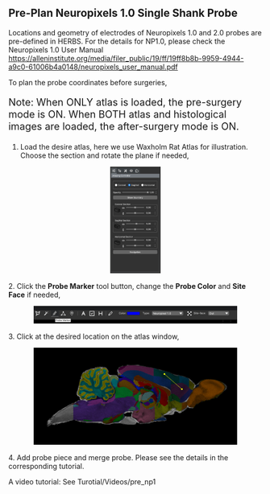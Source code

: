 ## Pre-Plan Neuropixels 1.0 Single Shank Probe

Locations and geometry of electrodes of Neuropixels 1.0 and 2.0 probes are pre-defined in HERBS. 
For the details for NP1.0, please check the Neuropixels 1.0 User Manual 
https://alleninstitute.org/media/filer_public/19/ff/19ff8b8b-9959-4944-a9c0-61006b4a0148/neuropixels_user_manual.pdf

To plan the probe coordinates before surgeries,

<p style="font-size:140%;">Note: When ONLY atlas is loaded, the pre-surgery mode is ON. 
When BOTH atlas and histological images are loaded, the after-surgery mode is ON.</p>

1. Load the desire atlas, here we use Waxholm Rat Atlas for illustration. Choose the section and rotate the plane if needed,
<p align="center">
<img src="../../image/probe_related/pre_np1_1.jpg" width="20%">
</p>
2. Click the <b>Probe Marker</b> tool button, 
change the <b>Probe Color</b> and <b>Site Face</b> if needed, 
<p align="center">
<img src="../../image/probe_related/probe_marker.jpg" width="80%">
</p>
3. Click at the desired location on the atlas window,
<p align="center">
<img src="../../image/probe_related/pre_np1_2.jpg" width="80%">
</p>
4. Add probe piece and merge probe. Please see the details in the corresponding tutorial.

A video tutorial:
See Turotial/Videos/pre_np1